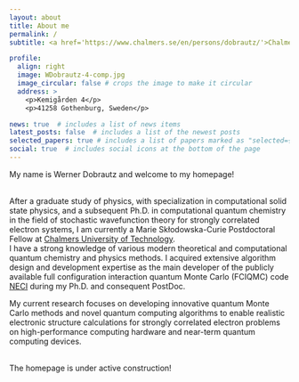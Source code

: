 ```yaml
---
layout: about
title: About me
permalink: /
subtitle: <a href='https://www.chalmers.se/en/persons/dobrautz/'>Chalmers University of Technology</a>

profile:
  align: right
  image: WDobrautz-4-comp.jpg
  image_circular: false # crops the image to make it circular
  address: >
    <p>Kemigården 4</p>
    <p>41258 Gothenburg, Sweden</p>

news: true  # includes a list of news items
latest_posts: false  # includes a list of the newest posts
selected_papers: true # includes a list of papers marked as "selected={true}"
social: true  # includes social icons at the bottom of the page
---
```

My name is Werner Dobrautz and welcome to my homepage! <br><br>

After a graduate study of physics, with specialization in computational solid state physics, and a subsequent Ph.D. in computational quantum chemistry in the field of stochastic wavefunction theory for strongly correlated electron systems, I am currently a Marie Skłodowska-Curie Postdoctoral Fellow at <a href='https://www.chalmers.se/en/persons/dobrautz/'>Chalmers University of Technology</a>.
<br>
I have a strong knowledge of various modern theoretical and computational quantum chemistry and physics methods. 
I acquired extensive algorithm design and development expertise as the main developer of the publicly available full configuration interaction quantum Monte Carlo (FCIQMC) code <a href='https://github.com/ghb24/NECI_STABLE'>NECI</a> during my Ph.D. and consequent PostDoc.
<br>

My current research focuses on developing innovative quantum Monte Carlo methods and novel quantum computing algorithms to enable realistic electronic structure calculations for strongly correlated electron problems on high-performance computing hardware and near-term quantum computing devices. <br><br>

The homepage is under active construction!

